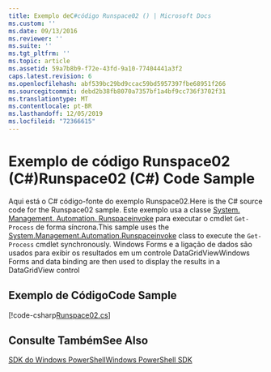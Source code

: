 ```yaml
---
title: Exemplo deC#código Runspace02 () | Microsoft Docs
ms.custom: ''
ms.date: 09/13/2016
ms.reviewer: ''
ms.suite: ''
ms.tgt_pltfrm: ''
ms.topic: article
ms.assetid: 59a7b8b9-f72e-43fd-9a10-77404441a3f2
caps.latest.revision: 6
ms.openlocfilehash: abf539bc29bd9ccac59bd5957397fbe68951f266
ms.sourcegitcommit: debd2b38fb8070a7357bf1a4bf9cc736f3702f31
ms.translationtype: MT
ms.contentlocale: pt-BR
ms.lasthandoff: 12/05/2019
ms.locfileid: "72366615"
---
```

# <a name="runspace02-c-code-sample"></a><span data-ttu-id="f5682-102">Exemplo de código Runspace02 (C#)</span><span class="sxs-lookup"><span data-stu-id="f5682-102">Runspace02 (C#) Code Sample</span></span>

<span data-ttu-id="f5682-103">Aqui está o C# código-fonte do exemplo Runspace02.</span><span class="sxs-lookup"><span data-stu-id="f5682-103">Here is the C# source code for the Runspace02 sample.</span></span> <span data-ttu-id="f5682-104">Este exemplo usa a classe [System. Management. Automation. Runspaceinvoke](/dotnet/api/System.Management.Automation.RunspaceInvoke) para executar o cmdlet `Get-Process` de forma síncrona.</span><span class="sxs-lookup"><span data-stu-id="f5682-104">This sample uses the [System.Management.Automation.Runspaceinvoke](/dotnet/api/System.Management.Automation.RunspaceInvoke) class to execute the `Get-Process` cmdlet synchronously.</span></span> <span data-ttu-id="f5682-105">Windows Forms e a ligação de dados são usados para exibir os resultados em um controle DataGridView</span><span class="sxs-lookup"><span data-stu-id="f5682-105">Windows Forms and data binding are then used to display the results in a DataGridView control</span></span>

## <a name="code-sample"></a><span data-ttu-id="f5682-106">Exemplo de Código</span><span class="sxs-lookup"><span data-stu-id="f5682-106">Code Sample</span></span>

[!code-csharp[Runspace02.cs](../../../../powershell-sdk-samples/SDK-2.0/csharp/Runspace02/Runspace02.cs#L11-L82 "Runspace02.cs")]

## <a name="see-also"></a><span data-ttu-id="f5682-107">Consulte Também</span><span class="sxs-lookup"><span data-stu-id="f5682-107">See Also</span></span>

[<span data-ttu-id="f5682-108">SDK do Windows PowerShell</span><span class="sxs-lookup"><span data-stu-id="f5682-108">Windows PowerShell SDK</span></span>](../windows-powershell-reference.md)
